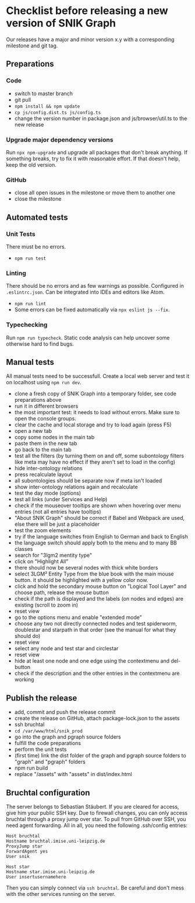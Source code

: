 # Checklist before releasing a new version of SNIK Graph

Our releases have a major and minor version x.y with a corresponding milestone and git tag.

## Preparations

### Code

- switch to master branch
- git pull
- `npm install && npm update`
- `cp js/config.dist.ts js/config.ts`
- change the version number in package.json and js/browser/util.ts to the new release

### Upgrade major dependency versions

Run `npx npm-upgrade` and upgrade all packages that don't break anything.
If something breaks, try to fix it with reasonable effort.
If that doesn't help, keep the old version.

### GitHub

- close all open issues in the milestone or move them to another one
- close the milestone

## Automated tests

### Unit Tests

There must be no errors.

- `npm run test`

### Linting

There should be no errors and as few warnings as possible.
Configured in `.eslintrc.json`.
Can be integrated into IDEs and editors like Atom.

- `npm run lint`
- Some errors can be fixed automatically via `npx eslint js --fix`.

### Typechecking

Run `npm run typecheck`.
Static code analysis can help uncover some otherwise hard to find bugs.

## Manual tests

All manual tests need to be successfull.
Create a local web server and test it on localhost using `npm run dev`.

- clone a fresh copy of SNIK Graph into a temporary folder, see code preparations above
- run it in different browsers
- the most important test: it needs to load without errors. Make sure to open the console groups.
- clear the cache and local storage and try to load again (press F5)
- open a new tab
- copy some nodes in the main tab
- paste them in the new tab
- go back to the main tab
- test all the filters (by turning them on and off, some subontology filters like meta may have no effect if they aren't set to load in the config)
- hide inter-ontology relations
- press recalculate layout
- all subontologies should be separate now if meta isn't loaded
- show inter-ontology relations again and recalculate
- test the day mode (options)
- test all links (under Services and Help)
- check if the mouseover tooltips are shown when hovering over menu entries (not all entries have tooltips)
- "About SNIK Graph" should be correct if Babel and Webpack are used, else there will be just a placeholder
- test the zoom elements
- try if the language switches from English to German and back to English
- the language switch should apply both to the menu and to many BB classes
- search for "3lgm2 mentity type"
- click on "Highlight All"
- there should now be several nodes with thick white borders
- select 3LGM² Entity Type from the blue book with the main mouse button. it should be highlighted with a yellow color now.
- click and hold the secondary mouse button on "Logical Tool Layer" and choose path, release the mouse button
- check if the path is displayed and the labels (on nodes and edges) are existing (scroll to zoom in)
- reset view
- go to the options menu and enable "extended mode"
- choose any two not directly connected nodes and test spiderworm, doublestar and starpath in that order (see the manual for what they should do)
- reset view
- select any node and test star and circlestar
- reset view
- hide at least one node and one edge using the contextmenu and del-button
- check if the description and the other entries in the contextmenu are working

## Publish the release

- add, commit and push the release commit
- create the release on GitHub, attach package-lock.json to the assets
- ssh bruchtal
- `cd /var/www/html/snik_prod`
- go into the graph and pgraph source folders
- fulfill the code preparations
- perform the unit tests
- (first time) link the dist folder of the graph and pgraph source folders to "graph" and "pgraph" folders
- npm run build
- replace "/assets" with "assets" in dist/index.html

## Bruchtal configuration

The server belongs to Sebastian Stäubert.
If you are cleared for access, give him your public SSH key.
Due to firewall changes, you can only access bruchtal through a proxy jump over star.
To pull from GitHub over SSH, you need agent forwarding.
All in all, you need the following .ssh/config entries:

    Host bruchtal
    Hostname bruchtal.imise.uni-leipzig.de
    ProxyJump star
    ForwardAgent yes
    User snik

    Host star
    Hostname star.imise.uni-leipzig.de
    User insertusernamehere

Then you can simply connect via `ssh bruchtal`.
Be careful and don't mess with the other services running on the server.
